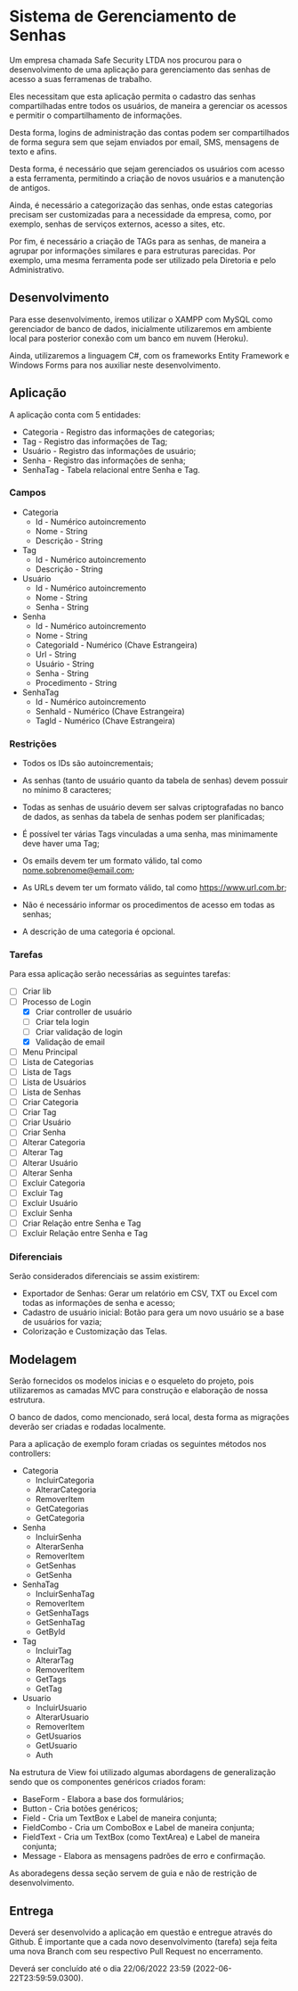 # Sistema de Gerenciamento de Senhas

Um empresa chamada Safe Security LTDA nos procurou para o desenvolvimento de uma aplicação para gerenciamento das senhas de acesso a suas ferramenas de trabalho.

Eles necessitam que esta aplicação permita o cadastro das senhas compartilhadas entre todos os usuários, de maneira a gerenciar os acessos e permitir o compartilhamento de informações.

Desta forma, logins de administração das contas podem ser compartilhados de forma segura sem que sejam enviados por email, SMS, mensagens de texto e afins.

Desta forma, é necessário que sejam gerenciados os usuários com acesso a esta ferramenta, permitindo a criação de novos usuários e a manutenção de antigos.

Ainda, é necessário a categorização das senhas, onde estas categorias precisam ser customizadas para a necessidade da empresa, como, por exemplo, senhas de serviços externos, acesso a sites, etc.

Por fim, é necessário a criação de TAGs para as senhas, de maneira a agrupar por informações similares e para estruturas parecidas. Por exemplo, uma mesma ferramenta pode ser utilizado pela Diretoria e pelo Administrativo.

## Desenvolvimento

Para esse desenvolvimento, iremos utilizar o XAMPP com MySQL como gerenciador de banco de dados, inicialmente utilizaremos em ambiente local para posterior conexão com um banco em nuvem (Heroku).

Ainda, utilizaremos a linguagem C#, com os frameworks Entity Framework e Windows Forms para nos auxiliar neste desenvolvimento.

## Aplicação

A aplicação conta com 5 entidades:

* Categoria - Registro das informações de categorias;
* Tag - Registro das informações de Tag;
* Usuário - Registro das informações de usuário;
* Senha - Registro das informações de senha;
* SenhaTag - Tabela relacional entre Senha e Tag.

### Campos

* Categoria
    * Id - Numérico autoincremento
    * Nome - String
    * Descrição - String
* Tag
    * Id - Numérico autoincremento
    * Descrição - String
* Usuário
    * Id - Numérico autoincremento
    * Nome - String
    * Senha - String
* Senha
    * Id - Numérico autoincremento
    * Nome - String
    * CategoriaId - Numérico (Chave Estrangeira)
    * Url - String
    * Usuário - String
    * Senha - String
    * Procedimento - String
* SenhaTag
    * Id - Numérico autoincremento
    * SenhaId - Numérico (Chave Estrangeira)
    * TagId - Numérico (Chave Estrangeira)

### Restrições

* Todos os IDs são autoincrementais;
* As senhas (tanto de usuário quanto da tabela de senhas) devem possuir no mínimo 8 caracteres;

* Todas as senhas de usuário devem ser salvas criptografadas no banco de dados, as senhas da tabela de senhas podem ser planificadas;

* É possível ter várias Tags vinculadas a uma senha, mas minimamente deve haver uma Tag;
* Os emails devem ter um formato válido, tal como nome.sobrenome@email.com;
* As URLs devem ter um formato válido, tal como https://www.url.com.br;
* Não é necessário informar os procedimentos de acesso em todas as senhas;
* A descrição de uma categoria é opcional.

### Tarefas

Para essa aplicação serão necessárias as seguintes tarefas:

- [ ] Criar lib
- [ ] Processo de Login
    - [x] Criar controller de usuário
    - [ ] Criar tela login
    - [ ] Criar validação de login
    - [x] Validação de email
- [ ] Menu Principal
- [ ] Lista de Categorias
- [ ] Lista de Tags
- [ ] Lista de Usuários
- [ ] Lista de Senhas
- [ ] Criar Categoria
- [ ] Criar Tag
- [ ] Criar Usuário
- [ ] Criar Senha
- [ ] Alterar Categoria
- [ ] Alterar Tag
- [ ] Alterar Usuário
- [ ] Alterar Senha
- [ ] Excluir Categoria
- [ ] Excluir Tag
- [ ] Excluir Usuário
- [ ] Excluir Senha
- [ ] Criar Relação entre Senha e Tag
- [ ] Excluir Relação entre Senha e Tag

### Diferenciais

Serão considerados diferenciais se assim existirem:
- Exportador de Senhas: Gerar um relatório em CSV, TXT ou Excel com todas as informações de senha e acesso;
- Cadastro de usuário inicial: Botão para gera um novo usuário se a base de usuários for vazia;
- Colorização e Customização das Telas.


## Modelagem

Serão fornecidos os modelos inicias e o esqueleto do projeto, pois utilizaremos as camadas MVC para construção e elaboração de nossa estrutura.

O banco de dados, como mencionado, será local, desta forma as migrações deverão ser criadas e rodadas localmente.

Para a aplicação de exemplo foram criadas os seguintes métodos nos controllers:

* Categoria
    * IncluirCategoria
    * AlterarCategoria
    * RemoverItem
    * GetCategorias
    * GetCategoria
* Senha
    * IncluirSenha
    * AlterarSenha
    * RemoverItem
    * GetSenhas
    * GetSenha
* SenhaTag
    * IncluirSenhaTag
    * RemoverItem
    * GetSenhaTags
    * GetSenhaTag
    * GetById
* Tag
    * IncluirTag
    * AlterarTag
    * RemoverItem
    * GetTags
    * GetTag
* Usuario
    * IncluirUsuario
    * AlterarUsuario
    * RemoverItem
    * GetUsuarios
    * GetUsuario
    * Auth

Na estrutura de View foi utilizado algumas abordagens de generalização sendo que os componentes genéricos criados foram:

* BaseForm - Elabora a base dos formulários;
* Button - Cria botões genéricos;
* Field - Cria um TextBox e Label de maneira conjunta;
* FieldCombo - Cria um ComboBox e Label de maneira conjunta;
* FieldText - Cria um TextBox (como TextArea) e Label de maneira conjunta;
* Message - Elabora as mensagens padrões de erro e confirmação.

As aboradegens dessa seção servem de guia e não de restrição de desenvolvimento.

## Entrega

Deverá ser desenvolvido a aplicação em questão e entregue através do Github. É importante que a cada novo desenvolvimento (tarefa) seja feita uma nova Branch com seu respectivo Pull Request no encerramento.

Deverá ser concluído até o dia 22/06/2022 23:59 (2022-06-22T23:59:59.0300).